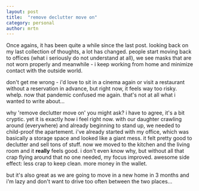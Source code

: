 ```yaml
---
layout: post
title:  "remove declutter move on"
category: personal
author: mrtn
---
```


Once agains, it has been quite a while since the last post. looking back on my last collection of thoughts, a lot has changed. people start moving back to offices (what i seriously do not understand at all), we see masks that are not worn properly and meanwhile - i keep working from home and minimize contact with the outside world.

don't get me wrong - i'd love to sit in a cinema again or visit a restaurant without a reservation in advance, but right now, it feels way too risky. whelp. now that pandemic confused me again. that's not at all what i wanted to write about...


why 'remove declutter move on' you might ask? i have to agree, it's a bit cryptic. yet it is exactly how i feel right now. with our daughter crawling around (everywhere) and already beginning to stand up, we needed to child-proof the apartement. i've already started with my office, which was basically a storage space and looked like a giant mess. it felt pretty good to declutter and sell tons of stuff. now we moved to the kitchen and the living room and it **really** feels good. i don't even know why, but without all that crap flying around that no one needed, my focus improved. awesome side effect: less crap to keep clean. more money in the wallet.

but it's also great as we are going to move in a new home in 3 months and i'm lazy and don't want to drive too often between the two places...
